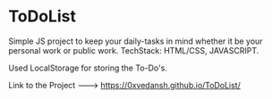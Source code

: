 # ToDoList

Simple JS project to keep your daily-tasks in mind whether it be your personal
work or public work.
TechStack: HTML/CSS, JAVASCRIPT.


Used LocalStorage for storing the To-Do's.




Link to the Project ---> https://0xvedansh.github.io/ToDoList/
